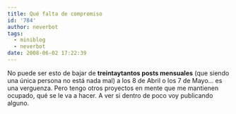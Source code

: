 ```yaml
---
title: Qué falta de compromiso
id: '784'
author: neverbot
tags:
  - miniblog
  - neverbot
date: 2008-06-02 17:22:39
---
```


No puede ser esto de bajar de **treintaytantos posts mensuales** (que siendo una única persona no está nada mal) a los 8 de Abril o los 7 de Mayo... es una verguenza. Pero tengo otros proyectos en mente que me mantienen ocupado, qué se le va a hacer. A ver si dentro de poco voy publicando alguno.